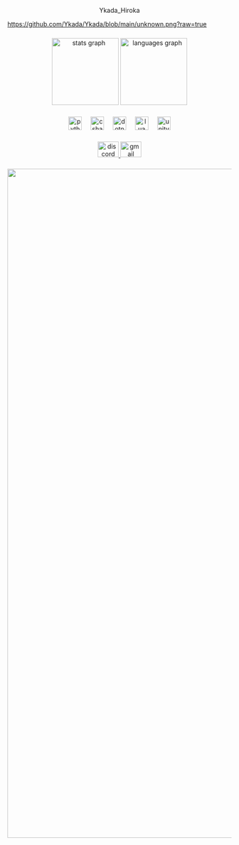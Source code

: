 <p align="center">Ykada_Hiroka</p>

https://github.com/Ykada/Ykada/blob/main/unknown.png?raw=true

###

<div align="center">
  <img src="https://github-readme-stats.vercel.app/api?username=Ykada&hide_title=false&hide_rank=false&show_icons=true&include_all_commits=true&count_private=true&disable_animations=false&theme=dracula&locale=en&hide_border=false" height="150" alt="stats graph"  />
  <img src="https://github-readme-stats.vercel.app/api/top-langs?username=Ykada&locale=en&hide_title=false&layout=compact&card_width=320&langs_count=5&theme=dracula&hide_border=false" height="150" alt="languages graph"  />
</div>

###

<div align="center">
  <img src="https://cdn.jsdelivr.net/gh/devicons/devicon/icons/python/python-original.svg" height="30" alt="python logo"  />
  <img width="12" />
  <img src="https://cdn.jsdelivr.net/gh/devicons/devicon/icons/csharp/csharp-original.svg" height="30" alt="csharp logo"  />
  <img width="12" />
  <img src="https://cdn.jsdelivr.net/gh/devicons/devicon/icons/dotnetcore/dotnetcore-original.svg" height="30" alt="dotnetcore logo"  />
  <img width="12" />
  <img src="https://cdn.jsdelivr.net/gh/devicons/devicon/icons/lua/lua-original.svg" height="30" alt="lua logo"  />
  <img width="12" />
  <img src="https://cdn.jsdelivr.net/gh/devicons/devicon/icons/unity/unity-original.svg" height="30" alt="unity logo"  />
</div>

###

<div align="center">
  <a href="ykada_" target="_blank">
    <img src="https://raw.githubusercontent.com/maurodesouza/profile-readme-generator/master/src/assets/icons/social/discord/default.svg" width="47" height="35" alt="discord logo"  />
  </a>
  <a href="Ykada_Hiroka@gmail.com" target="_blank">
    <img src="https://raw.githubusercontent.com/maurodesouza/profile-readme-generator/master/src/assets/icons/social/gmail/default.svg" width="47" height="35" alt="gmail logo"  />
  </a>
</div>

###



###

<div align="right">
  <img height="1500" src="https://private-user-images.githubusercontent.com/120028703/461217687-2722cecf-15d0-4f42-aa68-c470c02e4d30.jpg?jwt=eyJhbGciOiJIUzI1NiIsInR5cCI6IkpXVCJ9.eyJpc3MiOiJnaXRodWIuY29tIiwiYXVkIjoicmF3LmdpdGh1YnVzZXJjb250ZW50LmNvbSIsImtleSI6ImtleTUiLCJleHAiOjE3NTM4ODI5ODQsIm5iZiI6MTc1Mzg4MjY4NCwicGF0aCI6Ii8xMjAwMjg3MDMvNDYxMjE3Njg3LTI3MjJjZWNmLTE1ZDAtNGY0Mi1hYTY4LWM0NzBjMDJlNGQzMC5qcGc_WC1BbXotQWxnb3JpdGhtPUFXUzQtSE1BQy1TSEEyNTYmWC1BbXotQ3JlZGVudGlhbD1BS0lBVkNPRFlMU0E1M1BRSzRaQSUyRjIwMjUwNzMwJTJGdXMtZWFzdC0xJTJGczMlMkZhd3M0X3JlcXVlc3QmWC1BbXotRGF0ZT0yMDI1MDczMFQxMzM4MDRaJlgtQW16LUV4cGlyZXM9MzAwJlgtQW16LVNpZ25hdHVyZT05ZjE5NWE2MzU4OTk1NzJhNzA4ZGNlMTBjNWZmOTU4NDc3Yzc2YTRjZjVlMzE1OWMzMzcwN2JiODk0ZThlZWYxJlgtQW16LVNpZ25lZEhlYWRlcnM9aG9zdCJ9.hByRYH8LQFJ8GhAl4FqsJB5pOFFrr4vNlGU3iD69i_g"  />
</div>

###
